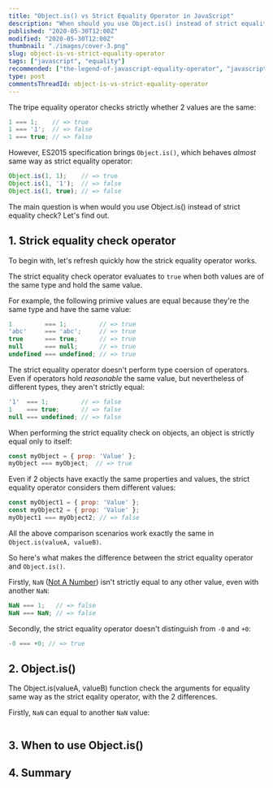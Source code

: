 ```yaml
---
title: "Object.is() vs Strict Equality Operator in JavaScript"
description: "When should you use Object.is() instead of strict equality check in JavaScript?"
published: "2020-05-30T12:00Z"
modified: "2020-05-30T12:00Z"
thumbnail: "./images/cover-3.png"
slug: object-is-vs-strict-equality-operator
tags: ["javascript", "equality"]
recommended: ["the-legend-of-javascript-equality-operator", "javascriptss-addition-operator-demystified"]
type: post
commentsThreadId: object-is-vs-strict-equality-operator
---
```


The tripe equality operator checks strictly whether 2 values are the same:

```javascript
1 === 1;    // => true
1 === '1';  // => false
1 === true; // => false
```

However, ES2015 specification brings `Object.is()`, which behaves *almost* same way as strict equality operator:

```javascript
Object.is(1, 1);    // => true
Object.is(1, '1');  // => false
Object.is(1, true); // => false
```

The main question is when would you use Object.is() instead of strict equality check? Let's find out.  

## 1. Strick equality check operator

To begin with, let's refresh quickly how the strick equality operator works. 

The strict equality check operator evaluates to `true` when both values are of the same type and hold the same value.  

For example, the following primive values are equal because they're the same type and have the same value:

```javascript
1         === 1;         // => true
'abc'     === 'abc';     // => true
true      === true;      // => true
null      === null;      // => true
undefined === undefined; // => true
```

The strict equality operator doesn't perform type coersion of operators. Even if operators hold *reasonable* the same value, but nevertheless of different types, they aren't strictly equal:

```javascript
'1'  === 1;         // => false
1    === true;      // => false
null === undefined; // => false
```

When performing the strict equality check on objects, an object is strictly equal only to itself:  

```javascript
const myObject = { prop: 'Value' };
myObject === myObject;  // => true
```

Even if 2 objects have exactly the same properties and values, the strict equality operator considers them different
values:

```javascript
const myObject1 = { prop: 'Value' };
const myObject2 = { prop: 'Value' };
myObject1 === myObject2; // => false
```

All the above comparison scenarios work exactly the same in `Object.is(valueA, valueB)`. 

So here's what makes the difference between the strict equality operator and `Object.is()`.  

Firstly, `NaN` ([Not A Number](/nan-in-javascript/)) isn't strictly equal to any other value, even with another `NaN`:

```javascript
NaN === 1;   // => false
NaN === NaN; // => false
```

Secondly, the strict equality operator doesn't distinguish from `-0` and `+0`:  

```javascript
-0 === +0; // => true
```

## 2. Object.is()

The Object.is(valueA, valueB) function check the arguments for equality same way as the strict eqality operator, with the 2 differences.  

Firstly, `NaN` can equal to another `NaN` value:

```javasript

```

## 3. When to use Object.is()

## 4. Summary